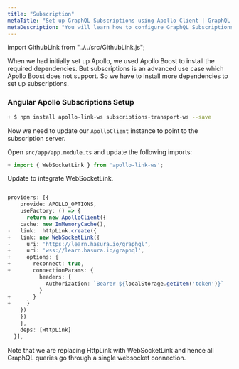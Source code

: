 ```yaml
---
title: "Subscription"
metaTitle: "Set up GraphQL Subscriptions using Apollo Client | GraphQL Angular Apollo Tutorial"
metaDescription: "You will learn how to configure GraphQL Subscriptions using Angular Apollo Client by installing dependencies like apollo-link-ws, subscriptions-transport-ws. This will also have authorization token setup"
---
```


import GithubLink from "../../src/GithubLink.js";

When we had initially set up Apollo, we used Apollo Boost to install the required dependencies. But subscriptions is an advanced use case which Apollo Boost does not support. So we have to install more dependencies to set up subscriptions.

### Angular Apollo Subscriptions Setup

```bash
+ $ npm install apollo-link-ws subscriptions-transport-ws --save
```

Now we need to update our `ApolloClient` instance to point to the subscription server.

Open `src/app/app.module.ts` and update the following imports:

<GithubLink link="https://github.com/hasura/learn-graphql/blob/master/tutorials/frontend/angular-apollo/app-final/src/app/app.module.ts" text="src/app/app.module.ts" />

```typescript
+ import { WebSocketLink } from 'apollo-link-ws';
```

Update to integrate WebSocketLink.

```typescript

providers: [{
    provide: APOLLO_OPTIONS,
    useFactory: () => {
      return new ApolloClient({
    cache: new InMemoryCache(),    
-   link:  httpLink.create({
+   link: new WebSocketLink({
-     uri: 'https://learn.hasura.io/graphql',
+     uri: 'wss://learn.hasura.io/graphql',
+     options: {
+       reconnect: true,
+       connectionParams: {
          headers: {
            Authorization: `Bearer ${localStorage.getItem('token')}`
          }
+       }
+     }
    })
    })
    },
    deps: [HttpLink]
  }],
```

Note that we are replacing HttpLink with WebSocketLink and hence all GraphQL queries go through a single websocket connection.

